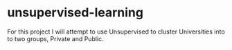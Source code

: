 # unsupervised-learning
For this project I will attempt to use Unsupervised to cluster Universities into to two groups, Private and Public. 
